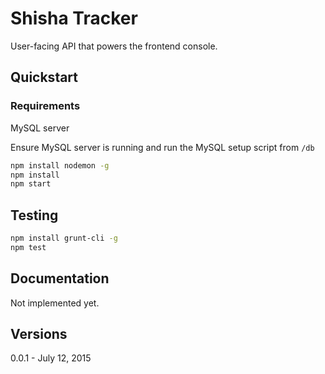 # Shisha Tracker

User-facing API that powers the frontend console.

## Quickstart

### Requirements

MySQL server

Ensure MySQL server is running and run the MySQL setup script from `/db`

```bash
npm install nodemon -g
npm install
npm start
```

## Testing

```bash
npm install grunt-cli -g
npm test
```

## Documentation

Not implemented yet.

## Versions

0.0.1 - July 12, 2015